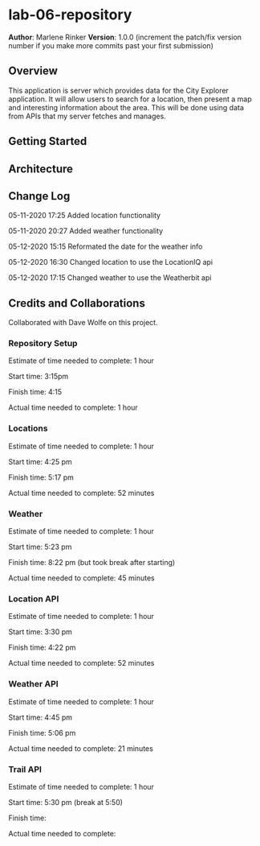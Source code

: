 # lab-06-repository
**Author**: Marlene Rinker
**Version**: 1.0.0 (increment the patch/fix version number if you make more commits past your first submission)

## Overview
This application is server which provides data for the City Explorer application. It will allow users to search for a location, then present a map and interesting information about the area. This will be done using data from APIs that my server fetches and manages.

## Getting Started
<!-- What are the steps that a user must take in order to build this app on their own machine and get it running? -->

## Architecture
<!-- Provide a detailed description of the application design. What technologies (languages, libraries, etc) you're using, and any other relevant design information. -->

## Change Log
<!-- Use this area to document the iterative changes made to your application as each feature is successfully implemented. Use time stamps. Here's an examples: -->

05-11-2020 17:25 Added location functionality

05-11-2020 20:27 Added weather functionality

05-12-2020 15:15 Reformated the date for the weather info

05-12-2020 16:30 Changed location to use the LocationIQ api

05-12-2020 17:15 Changed weather to use the Weatherbit api



## Credits and Collaborations 
Collaborated with Dave Wolfe on this project.



### Repository Setup

Estimate of time needed to complete: 1 hour

Start time: 3:15pm

Finish time: 4:15

Actual time needed to complete: 1 hour

### Locations

Estimate of time needed to complete: 1 hour

Start time: 4:25 pm

Finish time: 5:17 pm

Actual time needed to complete: 52 minutes

### Weather

Estimate of time needed to complete: 1 hour

Start time: 5:23 pm

Finish time: 8:22 pm (but took break after starting)

Actual time needed to complete: 45 minutes

### Location API

Estimate of time needed to complete: 1 hour

Start time: 3:30 pm

Finish time: 4:22 pm

Actual time needed to complete: 52 minutes

### Weather API

Estimate of time needed to complete: 1 hour

Start time: 4:45 pm

Finish time: 5:06 pm

Actual time needed to complete: 21 minutes

### Trail API

Estimate of time needed to complete: 1 hour

Start time: 5:30 pm (break at 5:50)

Finish time: 

Actual time needed to complete: 